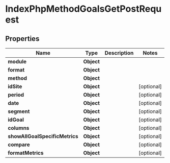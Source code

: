 

# IndexPhpMethodGoalsGetPostRequest


## Properties

| Name | Type | Description | Notes |
|------------ | ------------- | ------------- | -------------|
|**module** | **Object** |  |  |
|**format** | **Object** |  |  |
|**method** | **Object** |  |  |
|**idSite** | **Object** |  |  [optional] |
|**period** | **Object** |  |  [optional] |
|**date** | **Object** |  |  [optional] |
|**segment** | **Object** |  |  [optional] |
|**idGoal** | **Object** |  |  [optional] |
|**columns** | **Object** |  |  [optional] |
|**showAllGoalSpecificMetrics** | **Object** |  |  [optional] |
|**compare** | **Object** |  |  [optional] |
|**formatMetrics** | **Object** |  |  [optional] |



